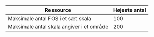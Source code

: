 Ressource|Højeste antal
---|---
Maksimale antal FOS i et sæt skala|100
Maksimale antal skala angiver i et område|200
